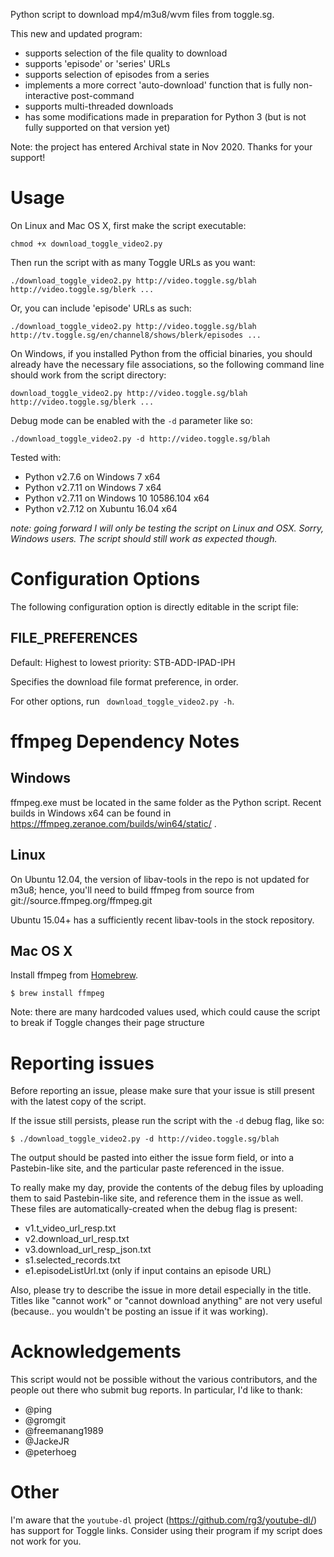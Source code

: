Python script to download mp4/m3u8/wvm files from toggle.sg.

This new and updated program:
- supports selection of the file quality to download
- supports 'episode' or 'series' URLs
- supports selection of episodes from a series
- implements a more correct 'auto-download' function that is fully non-interactive post-command
- supports multi-threaded downloads
- has some modifications made in preparation for Python 3 (but is not fully supported on that version yet)

Note: the project has entered Archival state in Nov 2020. Thanks for your support!

# Usage
On Linux and Mac OS X, first make the script executable:

`chmod +x download_toggle_video2.py`

Then run the script with as many Toggle URLs as you want:

`./download_toggle_video2.py http://video.toggle.sg/blah http://video.toggle.sg/blerk ...`

Or, you can include 'episode' URLs as such:

`./download_toggle_video2.py http://video.toggle.sg/blah http://tv.toggle.sg/en/channel8/shows/blerk/episodes ...`

On Windows, if you installed Python from the official binaries, you should already have the necessary file associations, so the following command line should work from the script directory:

`download_toggle_video2.py http://video.toggle.sg/blah http://video.toggle.sg/blerk ...`

Debug mode can be enabled with the ```-d``` parameter like so:

`./download_toggle_video2.py -d http://video.toggle.sg/blah`

Tested with:
- Python v2.7.6 on Windows 7 x64
- Python v2.7.11 on Windows 7 x64
- Python v2.7.11 on Windows 10 10586.104 x64
- Python v2.7.12 on Xubuntu 16.04 x64

*note: going forward I will only be testing the script on Linux and OSX. Sorry, Windows users. The script should still work as expected though.*

# Configuration Options

The following configuration option is directly editable in the script file:
## FILE_PREFERENCES
Default: Highest to lowest priority: STB-ADD-IPAD-IPH

Specifies the download file format preference, in order.


For other options, run ``` download_toggle_video2.py -h```.

# ffmpeg Dependency Notes
## Windows
ffmpeg.exe must be located in the same folder as the Python script. Recent builds in Windows x64 can be found in https://ffmpeg.zeranoe.com/builds/win64/static/ .

## Linux
On Ubuntu 12.04, the version of libav-tools in the repo is not updated for m3u8; hence, you'll need to build ffmpeg from source from git://source.ffmpeg.org/ffmpeg.git

Ubuntu 15.04+ has a sufficiently recent libav-tools in the stock repository.

## Mac OS X
Install ffmpeg from [Homebrew](https://brew.sh/).

```shell
$ brew install ffmpeg
```

Note: there are many hardcoded values used, which could cause the script to break if Toggle changes their page structure

# Reporting issues

Before reporting an issue, please make sure that your issue is still present with the latest copy of the script.

If the issue still persists, please run the script with the `-d` debug flag, like so:
```shell
$ ./download_toggle_video2.py -d http://video.toggle.sg/blah
```

The output should be pasted into either the issue form field, or into a Pastebin-like site, and the particular paste referenced in the issue.

To really make my day, provide the contents of the debug files by uploading them to said Pastebin-like site, and reference them in the issue as well. These files are automatically-created when the debug flag is present:
- v1.t_video_url_resp.txt
- v2.download_url_resp.txt
- v3.download_url_resp_json.txt
- s1.selected_records.txt
- e1.episodeListUrl.txt (only if input contains an episode URL)

Also, please try to describe the issue in more detail especially in the title. Titles like "cannot work" or "cannot download anything" are not very useful (because.. you wouldn't be posting an issue if it was working).

# Acknowledgements

This script would not be possible without the various contributors, and the people out there who submit bug reports. In particular, I'd like to thank:
- @ping
- @gromgit
- @freemanang1989
- @JackeJR
- @peterhoeg

# Other

I'm aware that the ```youtube-dl``` project (https://github.com/rg3/youtube-dl/) has support for Toggle links. Consider using their program if my script does not work for you.
